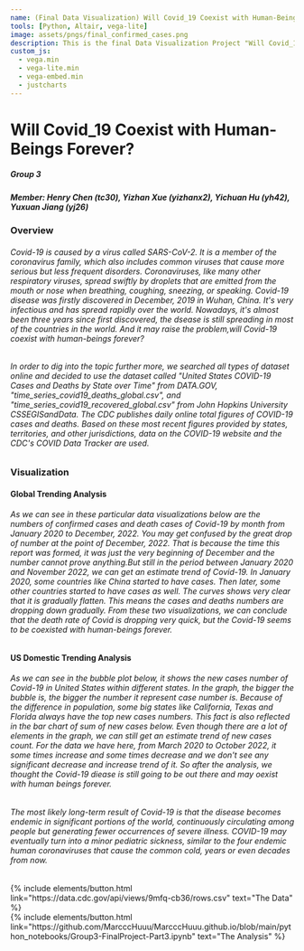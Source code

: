 ```yaml
---
name: (Final Data Visualization) Will Covid_19 Coexist with Human-Beings Forever?
tools: [Python, Altair, vega-lite]
image: assets/pngs/final_confirmed_cases.png
description: This is the final Data Visualization Project "Will Covid_19 Coexist with Human-Beings Forever?", using python, altair and vega-lite for interactive data visualization!
custom_js:
  - vega.min
  - vega-lite.min
  - vega-embed.min
  - justcharts
---
```



# Will Covid_19 Coexist with Human-Beings Forever?
##### Group 3 
##### Member: Henry Chen (tc30), Yizhan Xue (yizhanx2), Yichuan Hu (yh42), Yuxuan Jiang (yj26) 

### Overview
###### Covid-19 is caused by a virus called SARS-CoV-2. It is a member of the coronavirus family, which also includes common viruses that cause more serious but less frequent disorders. Coronaviruses, like many other respiratory viruses, spread swiftly by droplets that are emitted from the mouth or nose when breathing, coughing, sneezing, or speaking. Covid-19 disease was firstly discovered in December, 2019 in Wuhan, China. It's very infectious and has spread rapidly over the world. Nowadays, it's almost been three years since first discovered, the dsease is still spreading in most of the countries in the world. And it may raise the problem,will Covid-19 coexist with human-beings forever? 

###### In order to dig into the topic further more, we searched all types of dataset online and decided to use the dataset called "United States COVID-19 Cases and Deaths by State over Time" from DATA.GOV, "time_series_covid19_deaths_global.csv", and "time_series_covid19_recovered_global.csv" from John Hopkins University CSSEGISandData. The CDC publishes daily online total figures of COVID-19 cases and deaths. Based on these most recent figures provided by states, territories, and other jurisdictions, data on the COVID-19 website and the CDC's COVID Data Tracker are used. 

### Visualization

#### Global Trending Analysis
###### As we can see in these particular data visualizations below are the numbers of confirmed cases and death cases of Covid-19 by month from January 2020 to December, 2022. You may get confused by the great drop of number at the point of December, 2022. That is because the time this report was formed, it was just the very beginning of December and the number cannot prove anything.But still in the period between January 2020 and November 2022, we can get an estimate trend of Covid-19. In January 2020, some countries like China started to have cases. Then later, some other countries started to have cases as well. The curves shows very clear that it is gradually flatten. This means the cases and deaths numbers are dropping down gradually. From these two visualizations, we can conclude that the death rate of Covid is dropping very quick, but the Covid-19 seems to be coexisted with human-beings forever.  
<vegachart schema-url="{{ site.baseurl }}/assets/json/countries_confirmed_lines.json" style="width: 100%"></vegachart>
<vegachart schema-url="{{ site.baseurl }}/assets/json/countries_death_lines.json" style="width: 100%"></vegachart>

#### US Domestic Trending Analysis

###### As we can see in the bubble plot below, it shows the new cases number of Covid-19 in United States within different states. In the graph, the bigger the bubble is, the bigger the number it represent case number is. Because of the difference in population, some big states like California, Texas and Florida always have the top new cases numbers. This fact is also reflected in the bar chart of sum of new cases below. Even though there are a lot of elements in the graph, we can still get an estimate trend of new cases count. For the data we have here, from March 2020 to October 2022, it some times increase and some times decrease and we don't see any significant decrease and increase trend of it. So after the analysis, we thought the Covid-19 diease is still going to be out there and may oexist with human beings forever.
###### The most likely long-term result of Covid-19 is that the disease becomes endemic in significant portions of the world, continuously circulating among people but generating fewer occurrences of severe illness. COVID-19 may eventually turn into a minor pediatric sickness, similar to the four endemic human coronaviruses that cause the common cold, years or even decades from now.
<vegachart schema-url="{{ site.baseurl }}/assets/json/final_dashboard.json" style="width: 100%"></vegachart>

<!-- these are written in a combo of html and liquid --> 

<div class="left">
{% include elements/button.html link="https://data.cdc.gov/api/views/9mfq-cb36/rows.csv" text="The Data" %}
</div>

<div class="right">
{% include elements/button.html link="https://github.com/MarcccHuuu/MarcccHuuu.github.io/blob/main/python_notebooks/Group3-FinalProject-Part3.ipynb" text="The Analysis" %}
</div>

